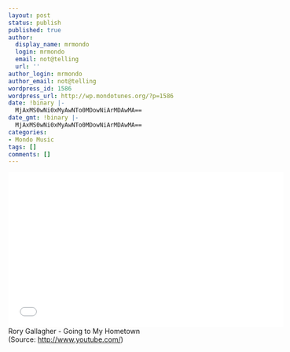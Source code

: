 ```yaml
---
layout: post
status: publish
published: true
author:
  display_name: mrmondo
  login: mrmondo
  email: not@telling
  url: ''
author_login: mrmondo
author_email: not@telling
wordpress_id: 1586
wordpress_url: http://wp.mondotunes.org/?p=1586
date: !binary |-
  MjAxMS0wNi0xMyAwNTo0MDowNiArMDAwMA==
date_gmt: !binary |-
  MjAxMS0wNi0xMyAwNTo0MDowNiArMDAwMA==
categories:
- Mondo Music
tags: []
comments: []
---
```

<iframe width="560" height="315" src="//www.youtube.com/embed/zYYbK2sDaJ4" frameborder="0"> </iframe>
Rory Gallagher - Going to My Hometown
<div class="attribution">(<span>Source:</span> <a href="http://www.youtube.com/">http://www.youtube.com/</a>)</div>
